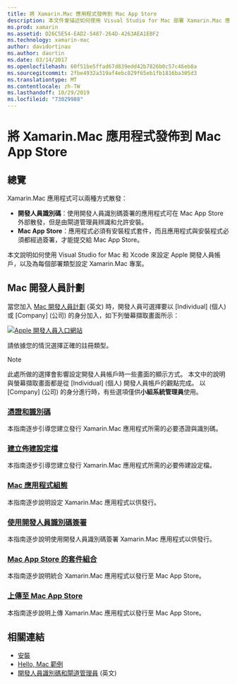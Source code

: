 ```yaml
---
title: 將 Xamarin.Mac 應用程式發佈到 Mac App Store
description: 本文件會描述如何使用 Visual Studio for Mac 部署 Xamarin.Mac 應用程式。 並說明如何設定 Mac 開發人員帳戶、如何建立用於程式碼簽署之憑證，以及如何使用它們來建置可直接散發或透過 Mac App Store 散發的 Mac 應用程式。
ms.prod: xamarin
ms.assetid: D26C5E54-EAD2-5487-264D-4263AEA1EBF2
ms.technology: xamarin-mac
author: davidortinau
ms.author: daortin
ms.date: 03/14/2017
ms.openlocfilehash: 60f51be5ffad67d839edd42b7826b0c57c46eb8a
ms.sourcegitcommit: 2fbe4932a319af4ebc829f65eb1fb1816ba305d3
ms.translationtype: MT
ms.contentlocale: zh-TW
ms.lasthandoff: 10/29/2019
ms.locfileid: "73029988"
---
```

# <a name="publishing-xamarinmac-apps-to-the-mac-app-store"></a>將 Xamarin.Mac 應用程式發佈到 Mac App Store

## <a name="overview"></a>總覽

Xamarin.Mac 應用程式可以兩種方式散發：

- **開發人員識別碼**：使用開發人員識別碼簽署的應用程式可在 Mac App Store 外部散發，但是由閘道管理員辨識和允許安裝。
- **Mac App Store**：應用程式必須有安裝程式套件，而且應用程式與安裝程式必須都經過簽署，才能提交給 Mac App Store。

本文說明如何使用 Visual Studio for Mac 和 Xcode 來設定 Apple 開發人員帳戶，以及為每個部署類型設定 Xamarin.Mac 專案。

## <a name="mac-developer-program"></a>Mac 開發人員計劃

當您加入 [Mac 開發人員計劃](https://developer.apple.com/devcenter/mac/) \(英文\) 時，開發人員可選擇要以 [Individual] \(個人\) 或 [Company] \(公司\) 的身分加入，如下列螢幕擷取畫面所示：

[![Apple 開發人員入口網站](images/image1.png "Apple 開發人員入口網站")](images/image1-large.png#lightbox)

請依據您的情況選擇正確的註冊類型。

> [!NOTE]
> 此處所做的選擇會影響設定開發人員帳戶時一些畫面的顯示方式。 本文中的說明與螢幕擷取畫面都是從 [Individual] \(個人\) 開發人員帳戶的觀點完成。 以 [Company] \(公司\) 的身分進行時，有些選項僅供**小組系統管理員**使用。

### <a name="certificates-and-identifiersmacdeploy-testpublishing-to-the-app-storecertificates-identifiersmd"></a>[憑證和識別碼](~/mac/deploy-test/publishing-to-the-app-store/certificates-identifiers.md)

本指南逐步引導您建立發行 Xamarin.Mac 應用程式所需的必要憑證與識別碼。

### <a name="create-provisioning-profilemacdeploy-testpublishing-to-the-app-storeprofilesmd"></a>[建立佈建設定檔](~/mac/deploy-test/publishing-to-the-app-store/profiles.md)

本指南逐步引導您建立發行 Xamarin.Mac 應用程式所需的必要佈建設定檔。

### <a name="mac-app-configurationmacdeploy-testpublishing-to-the-app-storeapp-configurationmd"></a>[Mac 應用程式組態](~/mac/deploy-test/publishing-to-the-app-store/app-configuration.md)

本指南逐步說明設定 Xamarin.Mac 應用程式以供發行。

### <a name="sign-with-developer-idmacdeploy-testpublishing-to-the-app-storesigningmd"></a>[使用開發人員識別碼簽署](~/mac/deploy-test/publishing-to-the-app-store/signing.md)

本指南逐步說明使用開發人員識別碼簽署 Xamarin.Mac 應用程式以供發行。

### <a name="bundle-for-mac-app-storemacdeploy-testpublishing-to-the-app-storebundlingmd"></a>[Mac App Store 的套件組合](~/mac/deploy-test/publishing-to-the-app-store/bundling.md)

本指南逐步說明統合 Xamarin.Mac 應用程式以發行至 Mac App Store。

### <a name="upload-to-mac-app-storemacdeploy-testpublishing-to-the-app-storeuploadingmd"></a>[上傳至 Mac App Store](~/mac/deploy-test/publishing-to-the-app-store/uploading.md)

本指南逐步說明上傳 Xamarin.Mac 應用程式以發行至 Mac App Store。

## <a name="related-links"></a>相關連結

- [安裝](/visualstudio/mac/installation/)
- [Hello, Mac 範例](~/mac/get-started/hello-mac.md)
- [開發人員識別碼和閘道管理員](https://developer.apple.com/resources/developer-id/) \(英文\)
